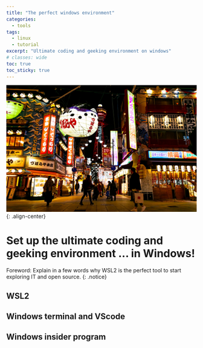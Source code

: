 ```yaml
---
title: "The perfect windows environment"
categories:
  - tools
tags:
  - linux
  - tutorial
excerpt: "Ultimate coding and geeking environment on windows"
# classes: wide
toc: true
toc_sticky: true
---
```

![image-center](/assets/images/shinsekai-night.jpg){: .align-center}

# Set up the ultimate coding and geeking environment ... in Windows!

Foreword: Explain in a few words why WSL2 is the perfect tool to start exploring IT and open source.
{: .notice}

## WSL2

## Windows terminal and VScode

## Windows insider program